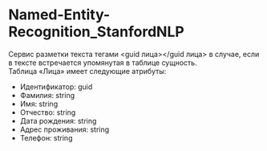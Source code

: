 # Named-Entity-Recognition_StanfordNLP

Сервис разметки текста тегами <guid лица></guid лица> в случае, если в тексте встречается упомянутая в таблице сущность.  
Таблица «Лица» имеет следующие атрибуты:  
- Идентификатор: guid
- Фамилия: string
- Имя: string
- Отчество: string
- Дата рождения: string
- Адрес проживания: string
- Телефон: string
